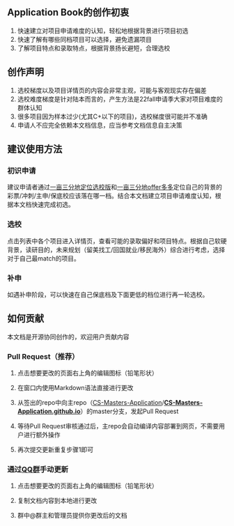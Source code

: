 ## Application Book的创作初衷

1. 快速建立对项目申请难度的认知，轻松地根据背景进行项目初选
2. 快速了解有哪些同档项目可以选择，避免遗漏项目
3. 了解项目特点和录取特点，根据背景扬长避短，合理选校

## 创作声明

1. 选校梯度以及项目详情页的内容会非常主观，可能与客观现实存在偏差
2. 选校难度梯度是针对陆本而言的，产生方法是22fall申请季大家对项目难度的群体认知
3. 很多项目因为样本过少(尤其C+以下的项目)，选校梯度很可能并不准确
4. 申请人不应完全依赖本文档信息，应当参考文档信息自主决策

## 建议使用方法

### 初识申请

建议申请者通过[一亩三分地定位选校版](https://www.1point3acres.com/bbs/forum-79-1.html)和[一亩三分地offer多多](https://offer.1point3acres.com/)定位自己的背景的彩票/冲刺/主申/保底校应该落在哪一档。结合本文档建立项目申请难度认知，根据本文档快速完成初选。

### 选校

点击列表中各个项目进入详情页，查看可能的录取偏好和项目特点。根据自己软硬背景，读研目的，未来规划（留美找工/回国就业/移民海外）综合进行考虑，选择对于自己最match的项目。

### 补申

如遇补申阶段，可以快速在自己保底档及下面更低的档位进行再一轮选校。

## 如何贡献

本文档是开源协同创作的，欢迎用户贡献内容

### Pull Request（推荐）

1. 点击想要更改的页面右上角的编辑图标（铅笔形状）

2. 在窗口内使用Markdown语法直接进行更改

3. 从签出的repo中向主repo（[CS-Masters-Application](https://github.com/CS-Masters-Application)/**[CS-Masters-Application.github.io](https://github.com/CS-Masters-Application/CS-Masters-Application.github.io)**）的master分支，发起Pull Request
4. 等待Pull Request审核通过后，主repo会自动编译内容部署到网页，不需要用户进行额外操作
5. 再次提交更新重复步骤1即可

### 通过[QQ群](https://jq.qq.com/?_wv=1027&k=Ikr0DObs)手动更新

1. 点击想要更改的页面右上角的编辑图标（铅笔形状）

2. 复制文档内容到本地进行更改

3. 群中@群主和管理员提供你更改后的文档
